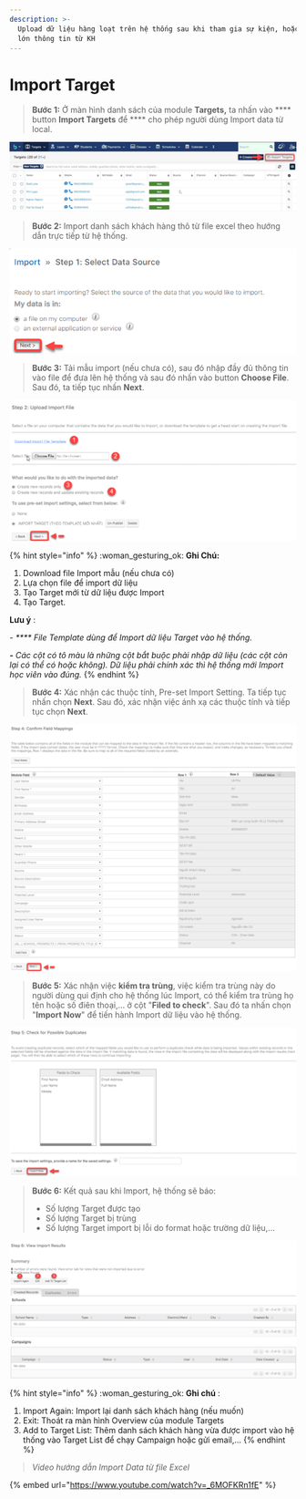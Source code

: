 ```yaml
---
description: >-
  Upload dữ liệu hàng loạt trên hệ thống sau khi tham gia sự kiện, hoặc có nguồn
  lớn thông tin từ KH
---
```


# Import Target

> **Bước 1:** Ở màn hình danh sách của module **Targets,** ta nhấn vào **** button **Import Targets** để **** cho phép người dùng Import data từ local.

![Màn hình danh sách của module Targets](<../../.gitbook/assets/image (113) (1) (1) (1) (1).png>)

> **Bước 2:** Import danh sách khách hàng thô từ file excel theo hướng dẫn trực tiếp từ hệ thống.

![Select Data Source](<../../.gitbook/assets/image (108) (1).png>)

> **Bước 3:**&#x20;
> Tải mẫu import (nếu chưa có), sau đó nhập đầy đủ thông tin vào file để đưa lên hệ thống và sau đó nhấn vào button **Choose File**. Sau đó, ta tiếp tục nhấn **Next**.

![Upload Import File](<../../.gitbook/assets/image (105) (1) (1) (1).png>)

{% hint style="info" %}
:woman\_gesturing\_ok: **Ghi Chú:**

1. Download file Import mẫu (nếu chưa có)
2. Lựa chọn file để import dữ liệu
3. Tạo Target mới từ dữ liệu được Import
4. Tạo Target.

**Lưu ý** :

\-      _**** File Template dùng để Import dữ liệu Target vào hệ thống._&#x20;

_**-**       Các cột có tô màu là những cột bắt buộc phải nhập dữ liệu (các cột còn lại có thể có hoặc không). Dữ liệu phải chính xác thì hệ thống mới Import học viên vào đúng._
{% endhint %}

> **Bước 4:** Xác nhận các thuộc tính, Pre-set Import Setting. Ta tiếp tục nhấn chọn **Next**. Sau đó, xác nhận việc ánh xạ các thuộc tính và tiếp tục chọn **Next**.

![](<../../.gitbook/assets/image (106) (1) (1).png>)

> **Bước 5:** Xác nhận việc **kiểm tra trùng**, việc kiểm tra trùng này do người dùng qui định cho hệ thống lúc Import, có thể kiểm tra trùng họ tên hoặc số điên thoại,... ở cột "**Filed to check**". Sau đó ta nhấn chọn "**Import Now**" để tiến hành Import dữ liệu vào hệ thống.

![](<../../.gitbook/assets/image (112) (1) (1) (1) (1) (1).png>)

> **Bước 6:** Kết quả sau khi Import, hệ thống sẽ báo:
>
> * Số lượng Target được tạo
> * Số lượng Target bị trùng&#x20;
> * Số lượng Target import bị lỗi do format hoặc trường dữ liệu,...

![](<../../.gitbook/assets/image (116) (1) (1).png>)

{% hint style="info" %}
:woman\_gesturing\_ok: **Ghi chú** :

1. Import Again: Import lại danh sách khách hàng (nếu muốn)
2. Exit: Thoát ra màn hình Overview của module Targets
3. Add to Target List: Thêm danh sách khách hàng vừa được import vào hệ thống vào Target List để chạy Campaign hoặc gửi email,...
{% endhint %}

> _Video hướng dẫn Import Data từ file Excel_&#x20;

{% embed url="https://www.youtube.com/watch?v=_6MOFKRn1fE" %}
